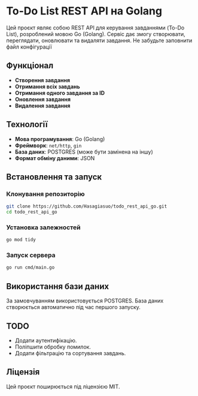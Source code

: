 # To-Do List REST API на Golang

Цей проєкт являє собою REST API для керування завданнями (To-Do List), розроблений мовою Go (Golang). Сервіс дає змогу створювати, переглядати, оновлювати та видаляти завдання.
Не забудьте заповнити файл конфігурації

## Функціонал

- **Створення завдання**
- **Отримання всіх завдань**
- **Отримання одного завдання за ID**
- **Оновлення завдання**
- **Видалення завдання**

## Технології

- **Мова програмування**: Go (Golang)
- **Фреймворк**: `net/http`, `gin`
- **База даних**: POSTGRES (може бути замінена на іншу)
- **Формат обміну даними**: JSON

## Встановлення та запуск

### Клонування репозиторію

```bash
git clone https://github.com/Hasagiasuo/todo_rest_api_go.git
cd todo_rest_api_go
```

### Установка залежностей

```bash
go mod tidy
```

### Запуск сервера

```bash
go run cmd/main.go
```

## Використання бази даних

За замовчуванням використовується POSTGRES. База даних створюється автоматично під час першого запуску.

## TODO

- Додати аутентифікацію.
- Поліпшити обробку помилок.
- Додати фільтрацію та сортування завдань.

## Ліцензія

Цей проєкт поширюється під ліцензією MIT.

